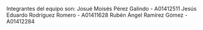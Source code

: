 Integrantes del equipo son: Josué Moisés Pérez Galindo - A01412511 Jesús Eduardo Rodríguez Romero - A01411628 Rubén Ángel Ramírez Gómez - A01412284
